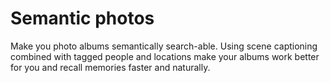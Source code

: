 # Semantic photos

Make you photo albums semantically search-able. Using scene captioning combined with tagged people and locations make your albums work better for you and recall memories faster and naturally.